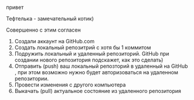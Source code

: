 привет

Тефтелька - замечательный котик) 

Совершенно с этим согласен

1. Создали аккаунт на GitHub.com
2. Создать локальный репозитрий с хотя бы 1 коммитом
3. Подружить локальный и удаленный репозиторий. GitHub при создании нового репозитория подскажет, как это сделать)
4. Отправить (push) ваш локальный репозторий в удаленный на GitHub , при этом возможно нужно будет авторизоваться на удаленном репозитории. 
5. Провести изменения с другого компьютера
6. Выкачать (pull) актуальное состояние из удаленного репозитория